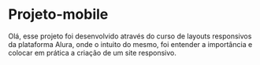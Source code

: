# Projeto-mobile
 Olá, esse projeto foi desenvolvido através do curso de layouts responsivos da plataforma Alura, onde o intuito do mesmo, foi entender a importância e colocar em prática a criação de um site responsivo. 
